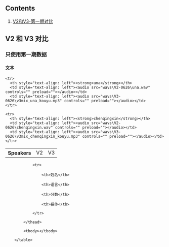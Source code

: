 
<html lang="en-US">
  <head>
    <meta charset="UTF-8">
    <meta name="viewport" content="width=device-width, initial-scale=1">
    <meta name="theme-color" content="#157878">
    <link rel="stylesheet" href="/assets/css/style.css?v=e27bf585b9c641a881074e09853cb11204774c97">
  </head>
  <body>


<h2>Contents</h2>
<ol>
  <li><a href="#samples-seen">V2和V3-第一期对比</a></li>

</ol>

<h2>V2 和 V3 对比<a name="samples-seen"></a></h2>
<h3> 只使用第一期数据 </h3>
<h4> 文本</h4>

<table>
    <tr>
      <th style="text-align: left">Speakers</th>
      <td style="text-align: left">V2</td>
      <td style="text-align: left">V3</td>
    </tr>
  
    <tr>
      <th style="text-align: left"><strong>una</strong></th>
      <td style="text-align: left"><audio src="wavs\V2-0626\una.wav" controls="" preload=""></audio></td>
      <td style="text-align: left"><audio src="wavs\V3-0626\v3mix_una_kouyu.mp3" controls="" preload=""></audio></td>
    </tr>

    <tr>
      <th style="text-align: left"><strong>chenqingxin</strong></th>
      <td style="text-align: left"><audio src="wavs\V2-0626\chenqingxin.wav" controls="" preload=""></audio></td>
      <td style="text-align: left"><audio src="wavs\V3-0626\v3mix_chenqingxin_kouyu.mp3" controls="" preload=""></audio></td>
    </tr>
  
</table>


<table>
            <thead>

                <tr>

                    <th>姓名</th>

                    <th>语言</th>

                    <th>分数</th>

                    <th>操作</th>

                </tr>

            </thead>

            <tbody></tbody>

        </table>

   <script>

       

       

        var stus = [{ //假数据

            name: '小明',

            class: 'JavaScript',

            score: 100

        }, {

            name: '小红',

            class: 'JavaScript',

            score: 98

        }, {

            name: '小白',

            class: 'JavaScript',

            score: 89

        }, {

            name: '小石',

            class: 'JavaScript',

            score: 85

        }, {

            name: '小石',

            class: 'JavaScript',

            score: 85

        }];

       

        //数据写入

        var tbody = document.querySelector('tbody'); //找到tbody标签

        for (var i = 0; i < stus.length; i++) { //对stus进行循环遍历，并建立tr标签

            var tr = document.createElement('tr');

            tbody.appendChild(tr);

            for (var k in stus[i]) { //对假数据进行遍历

                var td = document.createElement('td'); //新建td

                td.innerHTML = stus[i][k]; //将对象数据写进td中

                tr.appendChild(td);

            }

            //删除按钮的建立  

            var td = document.createElement('td');

            td.innerHTML = '删除';

            td.className = 'del'

            tr.appendChild(td);

        }

       

       

        //对'删除'进行点击事件    

        var delClick = document.getElementsByClassName('del');

        for (var i = 0; i < delClick.length; i++) {

            delClick[i].onclick = function () {

                tbody.removeChild(this.parentNode);    

            }

    



    
    

  </body>
</html>


